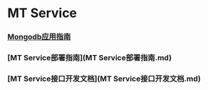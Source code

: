 # MT Service

### [Mongodb应用指南](Mongodb应用指南.md)

### [MT Service部署指南](MT Service部署指南.md)

### [MT Service接口开发文档](MT Service接口开发文档.md)


